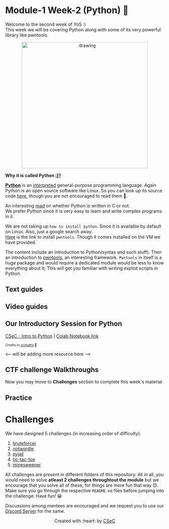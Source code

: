 # Module-1 Week-2 (Python) 🐍

Welcome to the second week of YoS :) </br>
This week we will be covering Python along with some of its very powerful library like pwntools.
<p align="center">
<img src="https://user-images.githubusercontent.com/81357954/153569492-a10ef6ad-3e2a-45ed-bb46-8758eae71cbf.png" alt="drawing" width="400"/>
</p>

**Why it is called Python [:)?](https://docs.python.org/3/faq/general.html#:~:text=Details%20here.-,Why%20is%20it%20called%20Python%3F,to%20call%20the%20language%20Python.)** </br>

[**Python**](https://en.wikipedia.org/wiki/Python_(programming_language)) is an [interpreted](https://www.ibm.com/docs/en/zos-basic-skills?topic=zos-compiled-versus-interpreted-languages) general-purpose programming language.
Again Python is an open source software like Linux. So you can look up its source code [here](https://github.com/python/cpython), though you are not encouraged to read them 🦖.

An interesting [read](https://softwareengineering.stackexchange.com/questions/20988/why-is-python-written-in-c-and-not-in-c) on whether Python is written in C or not.</br> We prefer Python since it is very easy to learn and write complex programs in it.  

We are not taking up `how to install python`. Since it is available by default on Linux. Also, just a google search away.</br>
[Here](http://docs.pwntools.com/en/latest/install.html) is the link to install `pwntools`. Though it comes installed on the VM we have provided.

The content include an introduction to Python(syntax and such stuff). Then an introduction to [pwntools](http://docs.pwntools.com/en/latest/), an interesting framework. `Pwntools` in itself is a huge package and would require a dedicated module would be less to know everything about it;
This will get you familiar with writing exploit scripts in Python.

## Text guides

## Video guides

## Our Introductory Session for Python

[CSeC - Intro to Python](https://iitbacin.sharepoint.com/:v:/s/CSecClub/ETXm3oSRRoJKgKDCaKLiRbYBTh5fLAYkaow3MX59-5FTyQ?e=1rRkWg) | [Colab Notebook link](https://colab.research.google.com/drive/1jtco0kzb9pg7eAPUEh4VEAP8k7Iq1J3P?usp=sharing)

<font size="0">Credits to [scimaths](https://github.com/scimaths) 🙏</font>

<-- will be adding more resource here -->

## CTF challenge Walkthroughs

Now you may move to **Challenges** section to complete this week's material

## Practice

# Challenges

We have designed 5 challenges (in increasing order of difficulty):

1. [bruteforcer](bruteforcer)
2. [notwordle](notwordle)
3. [pyjail](pyjail)
4. [tic-tac-toe](tic-tac-toe)
5. [minesweeper](minesweeper)

All challenges are present in different folders of this
repository. All in all, you would need to solve **atleast 2 challenges throughtout the module** but we encourage that you solve all of these, for things are more fun that way 😊.
Make sure you go through the respective `README.md` files before jumping into the challenge. Have fun! 😁

Discussions among mentees are encouraged and we request you to use our [Discord Server](https://discord.gg/nnpCPsUrYV) for the same.
<p align="center">Created with :heart: by <a href="https://linktr.ee/csec.iitb">CSeC</a></p>
